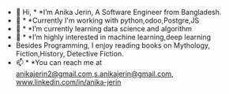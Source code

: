 - 👋 Hi, * *I’m Anika Jerin, A Software Engineer from Bangladesh. 
- 👀 * *Currently I'm working with python,odoo,Postgre,JS
- 🌱 * *I’m currently learning data science and algorithm
- 💞️ * *I’m highly interested in machine learning,deep learning
- Besides Programming, I enjoy reading books on Mythology, Fiction,History, Detective Fiction.
- 📫 * *You can reach me at anikajerin2@gmail.com,s.anikajerin@gmail.com, www.linkedin.com/in/anika-jerin

<!---
AnikaJerin/AnikaJerin is a ✨ special ✨ repository because its `README.md` (this file) appears on your GitHub profile.
You can click the Preview link to take a look at your changes.
--->
